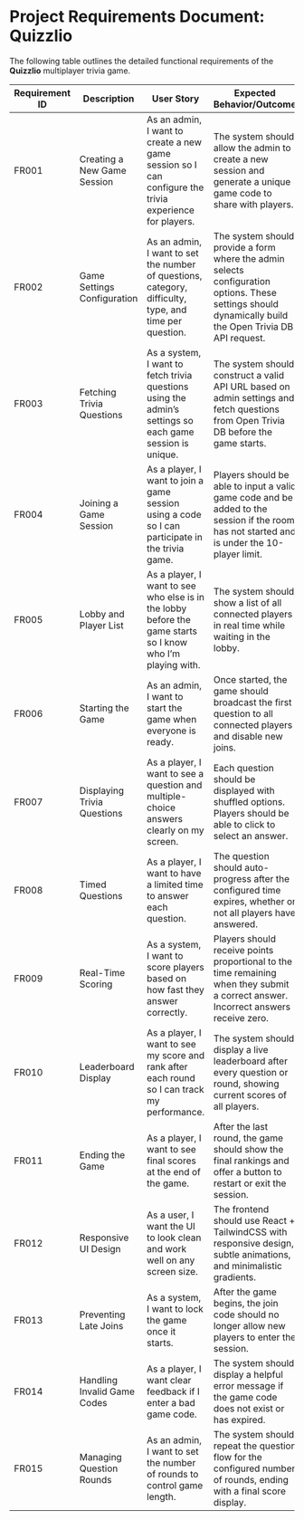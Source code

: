 # **Project Requirements Document: Quizzlio**

The following table outlines the detailed functional requirements of the **Quizzlio** multiplayer trivia game.

| Requirement ID | Description                      | User Story                                                                                              | Expected Behavior/Outcome                                                                                                                                           |
|----------------|----------------------------------|---------------------------------------------------------------------------------------------------------|---------------------------------------------------------------------------------------------------------------------------------------------------------------------|
| FR001          | Creating a New Game Session      | As an admin, I want to create a new game session so I can configure the trivia experience for players.  | The system should allow the admin to create a new session and generate a unique game code to share with players.                                                    |
| FR002          | Game Settings Configuration      | As an admin, I want to set the number of questions, category, difficulty, type, and time per question.  | The system should provide a form where the admin selects configuration options. These settings should dynamically build the Open Trivia DB API request.            |
| FR003          | Fetching Trivia Questions        | As a system, I want to fetch trivia questions using the admin’s settings so each game session is unique.| The system should construct a valid API URL based on admin settings and fetch questions from Open Trivia DB before the game starts.                                |
| FR004          | Joining a Game Session           | As a player, I want to join a game session using a code so I can participate in the trivia game.        | Players should be able to input a valid game code and be added to the session if the room has not started and is under the 10-player limit.                        |
| FR005          | Lobby and Player List            | As a player, I want to see who else is in the lobby before the game starts so I know who I’m playing with.| The system should show a list of all connected players in real time while waiting in the lobby.                                                                     |
| FR006          | Starting the Game                | As an admin, I want to start the game when everyone is ready.                                           | Once started, the game should broadcast the first question to all connected players and disable new joins.                                                          |
| FR007          | Displaying Trivia Questions      | As a player, I want to see a question and multiple-choice answers clearly on my screen.                 | Each question should be displayed with shuffled options. Players should be able to click to select an answer.                                                       |
| FR008          | Timed Questions                  | As a player, I want to have a limited time to answer each question.                                     | The question should auto-progress after the configured time expires, whether or not all players have answered.                                                      |
| FR009          | Real-Time Scoring                | As a system, I want to score players based on how fast they answer correctly.                           | Players should receive points proportional to the time remaining when they submit a correct answer. Incorrect answers receive zero.                                |
| FR010          | Leaderboard Display              | As a player, I want to see my score and rank after each round so I can track my performance.            | The system should display a live leaderboard after every question or round, showing current scores of all players.                                                  |
| FR011          | Ending the Game                  | As a player, I want to see final scores at the end of the game.                                         | After the last round, the game should show the final rankings and offer a button to restart or exit the session.                                                   |
| FR012          | Responsive UI Design             | As a user, I want the UI to look clean and work well on any screen size.                               | The frontend should use React + TailwindCSS with responsive design, subtle animations, and minimalistic gradients.                                                  |
| FR013          | Preventing Late Joins            | As a system, I want to lock the game once it starts.                                                    | After the game begins, the join code should no longer allow new players to enter the session.                                                                      |
| FR014          | Handling Invalid Game Codes      | As a player, I want clear feedback if I enter a bad game code.                                          | The system should display a helpful error message if the game code does not exist or has expired.                                                                   |
| FR015          | Managing Question Rounds         | As an admin, I want to set the number of rounds to control game length.                                | The system should repeat the question flow for the configured number of rounds, ending with a final score display.                                                  |

